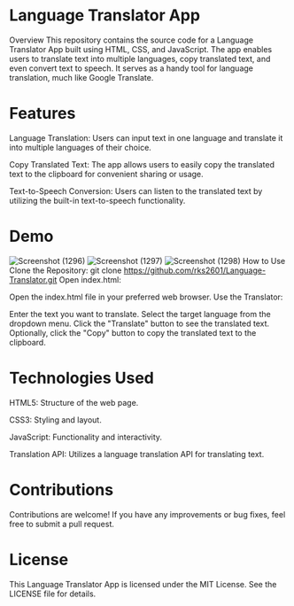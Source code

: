# Language Translator App
Overview
This repository contains the source code for a Language Translator App built using HTML, CSS, and JavaScript. The app enables users to translate text into multiple languages, copy translated text, and even convert text to speech. It serves as a handy tool for language translation, much like Google Translate.

# Features
Language Translation: Users can input text in one language and translate it into multiple languages of their choice.

Copy Translated Text: The app allows users to easily copy the translated text to the clipboard for convenient sharing or usage.

Text-to-Speech Conversion: Users can listen to the translated text by utilizing the built-in text-to-speech functionality.

# Demo
![Screenshot (1296)](https://github.com/rks2601/Language-Translator/assets/122681297/32d59374-6ad7-4df3-a216-09db1426449e)
![Screenshot (1297)](https://github.com/rks2601/Language-Translator/assets/122681297/88ac503c-b390-4a76-af95-3585814a9198)
![Screenshot (1298)](https://github.com/rks2601/Language-Translator/assets/122681297/08f2088e-95f5-4f1a-aefe-3bca1a90501f)
How to Use
Clone the Repository:
git clone https://github.com/rks2601/Language-Translator.git
Open index.html:

Open the index.html file in your preferred web browser.
Use the Translator:

Enter the text you want to translate.
Select the target language from the dropdown menu.
Click the "Translate" button to see the translated text.
Optionally, click the "Copy" button to copy the translated text to the clipboard.

# Technologies Used
HTML5: Structure of the web page.

CSS3: Styling and layout.

JavaScript: Functionality and interactivity.

Translation API: Utilizes a language translation API for translating text.

# Contributions
Contributions are welcome! If you have any improvements or bug fixes, feel free to submit a pull request.

# License
This Language Translator App is licensed under the MIT License. See the LICENSE file for details.


